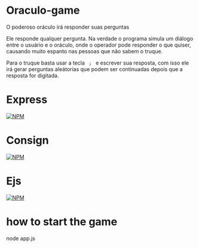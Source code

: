 # Oraculo-game
  O poderoso oráculo irá responder suas perguntas
      
 Ele responde qualquer pergunta. Na verdade o programa simula um diálogo entre o usuário e o oráculo, onde o operador pode responder o que quiser, causando muito espanto nas pessoas que não sabem o truque.
 
  Para o truque basta usar a tecla <code> ; </code> e escrever sua resposta, com isso ele irá gerar perguntas aleátorias que podem ser continuadas depois que a resposta for digitada.
 
 # Express
 [![NPM](https://nodei.co/npm/express.png?downloads=true&downloadRank=true&stars=true)](https://www.npmjs.com/package/express/)
  
  # Consign
 [![NPM](https://nodei.co/npm/consign.png?downloads=true&downloadRank=true&stars=true)](https://www.npmjs.com/package/consign/)
 
  # Ejs
 [![NPM](https://nodei.co/npm/ejs.png?downloads=true&downloadRank=true&stars=true)](https://www.npmjs.com/package/ejs/)
 
 
 # how to start the game
 <cod>
  node app.js
  <code>

